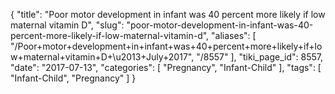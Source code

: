 {
    "title": "Poor motor development in infant was 40 percent more likely if low maternal vitamin D",
    "slug": "poor-motor-development-in-infant-was-40-percent-more-likely-if-low-maternal-vitamin-d",
    "aliases": [
        "/Poor+motor+development+in+infant+was+40+percent+more+likely+if+low+maternal+vitamin+D+\u2013+July+2017",
        "/8557"
    ],
    "tiki_page_id": 8557,
    "date": "2017-07-13",
    "categories": [
        "Pregnancy",
        "Infant-Child"
    ],
    "tags": [
        "Infant-Child",
        "Pregnancy"
    ]
}